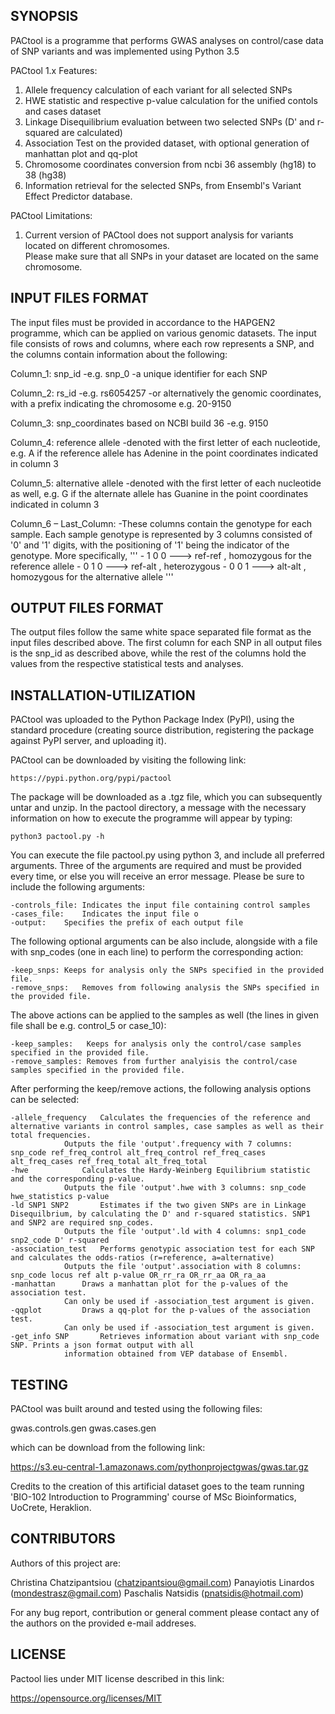 ## SYNOPSIS


PACtool is a programme that performs GWAS analyses on control/case data of SNP variants and was implemented using Python 3.5

PACtool 1.x Features:
   
1. Allele frequency calculation of each variant for all selected SNPs
2. HWE statistic and  respective p-value calculation for the unified contols and cases dataset
3. Linkage Disequilibrium evaluation between two selected SNPs  (D' and r-squared are calculated)
4. Association Test on the provided dataset, with optional generation of manhattan plot and qq-plot
5. Chromosome coordinates conversion from ncbi 36 assembly (hg18) to 38 (hg38)
6. Information retrieval for the selected SNPs, from Ensembl's Variant Effect Predictor database.

PACtool Limitations:
	 
1. Current version of PACtool does not support analysis for variants located on different chromosomes.   
   Please make sure that all SNPs in your dataset are located on the same chromosome.


## INPUT FILES FORMAT

The input files must be provided in accordance to the HAPGEN2 programme, which can be
applied on various genomic datasets. The input file consists of rows and columns, 
where each row represents a SNP, and the columns contain information about the following: 

Column_1: snp_id
	-e.g. snp_0
	-a unique identifier for each SNP 
	

Column_2: rs_id 
	-e.g. rs6054257
	-or alternatively  the genomic coordinates, with a prefix indicating the chromosome e.g. 20-9150

Column_3: snp_coordinates based on NCBI build 36
	-e.g. 9150

Column_4: reference allele
	-denoted with the first letter of each nucleotide, e.g. A if the reference allele has Adenine in the point coordinates indicated in column 3

Column_5: alternative allele
	-denoted with the first letter of each nucleotide as well, e.g. G if the alternate allele has Guanine in the point coordinates indicated in column 3

Column_6 – Last_Column:
	-These columns contain the genotype for each sample. 
	 Each sample genotype is represented by 3 columns consisted of '0' and '1' digits, 
	 with the positioning of '1' being the indicator of the genotype. 
	 More specifically,
   '''
	- 1 0 0 --->  ref-ref , homozygous for the reference allele 
	- 0 1 0 --->  ref-alt , heterozygous
	- 0 0 1 --->  alt-alt , homozygous for the alternative allele
  '''

## OUTPUT FILES FORMAT

The output files follow the same white space separated file format as the input files described above. 
The first column for each SNP in all output files is the snp_id as described above, 
while the rest of the columns hold the values from the respective statistical tests and analyses.


## INSTALLATION-UTILIZATION

PACtool was uploaded to the Python Package Index (PyPI), using the standard procedure 
(creating source distribution, registering the package against PyPI server, and uploading it). 

PACtool can be downloaded by visiting the following link:

	https://pypi.python.org/pypi/pactool

The package will be downloaded as a .tgz file, which you can subsequently untar and unzip. 
In the pactool directory, a message with the necessary information on how to execute the programme will appear by typing:

	python3 pactool.py -h

You can execute the file pactool.py using python 3, and include all preferred arguments. 
Three of the arguments are required and must be provided every time, or else you will receive an error message. 
Please be sure to include the following arguments:

	-controls_file: Indicates the input file containing control samples
	-cases_file:	Indicates the input file o
	-output:	Specifies the prefix of each output file

The following optional arguments can be also include, alongside with a file with snp_codes (one in each line) to 
perform the corresponding action:
	
	-keep_snps:	Keeps for analysis only the SNPs specified in the provided file.
	-remove_snps:	Removes from following analysis the SNPs specified in the provided file.

The above actions can be applied to the samples as well (the lines in given file shall be e.g. control_5 or case_10):

	-keep_samples:   Keeps for analysis only the control/case samples specified in the provided file.
	-remove_samples: Removes from further analyisis the control/case samples specified in the provided file.

After performing the keep/remove actions, the following analysis options can be selected:

	-allele_frequency 	Calculates the frequencies of the reference and alternative variants in control samples, case samples as well as their total frequencies.
				Outputs the file 'output'.frequency with 7 columns: snp_code ref_freq_control alt_freq_control ref_freq_cases alt_freq_cases ref_freq_total alt_freq_total
	-hwe			Calculates the Hardy-Weinberg Equilibrium statistic and the corresponding p-value.
				Outputs the file 'output'.hwe with 3 columns: snp_code hwe_statistics p-value
	-ld SNP1 SNP2		Estimates if the two given SNPs are in Linkage Disequilbrium, by calculating the D' and r-squared statistics. SNP1 and SNP2 are required snp_codes.
				Outputs the file 'output'.ld with 4 columns: snp1_code snp2_code D' r-squared
	-association_test	Performs genotypic association test for each SNP and calculates the odds-ratios (r=reference, a=alternative)
				Outputs the file 'output'.association with 8 columns: snp_code locus ref alt p-value OR_rr_ra OR_rr_aa OR_ra_aa
	-manhattan		Draws a manhattan plot for the p-values of the association test.
				Can only be used if -association_test argument is given.
	-qqplot			Draws a qq-plot for the p-values of the association test.
				Can only be used if -association_test argument is given.
	-get_info SNP		Retrieves information about variant with snp_code SNP. Prints a json format output with all
				information obtained from VEP database of Ensembl.



## TESTING

PACtool was built around and tested using the following files:

gwas.controls.gen
gwas.cases.gen


which can be download from the following link:

https://s3.eu-central-1.amazonaws.com/pythonprojectgwas/gwas.tar.gz

Credits to the creation of this artificial dataset goes to the team running 
'BIO-102 Introduction to Programming' course of MSc Bioinformatics, UoCrete, Heraklion.



## CONTRIBUTORS

Authors of this project are:

Christina Chatzipantsiou  (chatzipantsiou@gmail.com)
Panayiotis Linardos       (mondestrasz@gmail.com)
Paschalis Natsidis        (pnatsidis@hotmail.com)

For any bug report, contribution or general comment please contact any of the authors on the provided e-mail addreses.


## LICENSE

Pactool lies under MIT license described in this link:

https://opensource.org/licenses/MIT

